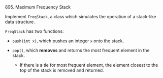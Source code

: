 895. Maximum Frequency Stack

Implement `FreqStack`, a class which simulates the operation of a stack-like
data structure.

`FreqStack` has two functions:

-   `push(int x)`, which pushes an integer `x` onto the stack.

-   `pop()`, which **removes** and returns the most frequent element in the
    stack.

    -   If there is a tie for most frequent element, the element closest to the
        top of the stack is removed and returned.
